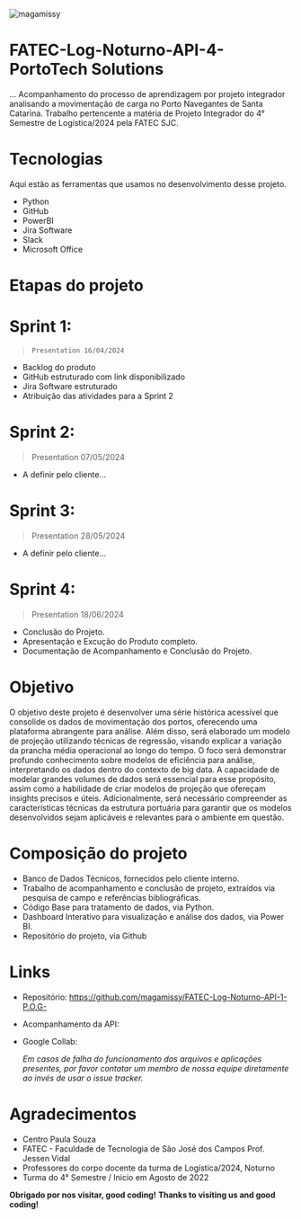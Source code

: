 ![magamissy](https://user-images.githubusercontent.com/114114602/191888834-f3e327b0-4347-4f2c-9741-d9069acc6cf0.png)
 
# FATEC-Log-Noturno-API-4- PortoTech Solutions
 
... Acompanhamento do processo de aprendizagem por projeto integrador analisando a movimentação de carga no Porto Navegantes de Santa Catarina. Trabalho pertencente a matéria de Projeto Integrador do 4° Semestre de Logística/2024 pela FATEC SJC.
 
 
# Tecnologias 
Aqui estão as ferramentas que usamos no desenvolvimento desse projeto.
 
* Python
* GitHub
* PowerBI 
* Jira Software
* Slack 
* Microsoft Office
 

# Etapas do projeto 
# Sprint 1:
>     Presentation 16/04/2024
* Backlog do produto​
* GitHub estruturado com link disponibilizado​
* Jira Software estruturado​
* Atribuição das atividades para a Sprint 2 


# Sprint 2:
>    Presentation 07/05/2024
* A definir pelo cliente...


# Sprint 3:
>    Presentation 28/05/2024
* A definir pelo cliente...


# Sprint 4:
>    Presentation 18/06/2024
* Conclusão do Projeto.
* Apresentação e Excução do Produto completo.
* Documentação de Acompanhamento e Conclusão do Projeto.



 
# Objetivo
 
O objetivo deste projeto é desenvolver uma série histórica acessível que consolide os dados de movimentação dos portos, oferecendo uma plataforma abrangente para análise. Além disso, será elaborado um modelo de projeção utilizando técnicas de regressão, visando explicar a variação da prancha média operacional ao longo do tempo. O foco será demonstrar profundo conhecimento sobre modelos de eficiência para análise, interpretando os dados dentro do contexto de big data. A capacidade de modelar grandes volumes de dados será essencial para esse propósito, assim como a habilidade de criar modelos de projeção que ofereçam insights precisos e úteis. Adicionalmente, será necessário compreender as características técnicas da estrutura portuária para garantir que os modelos desenvolvidos sejam aplicáveis e relevantes para o ambiente em questão.
 
 
# Composição do projeto
 
  - Banco de Dados Técnicos, fornecidos pelo cliente interno.
  - Trabalho de acompanhamento e conclusão de projeto, extraídos via pesquisa de campo e referências bibliográficas.
  - Código Base para tratamento de dados, via Python.
  -  Dashboard Interativo para visualização e análise dos dados, via Power BI.
  -  Repositório do projeto, via Github
 
 
# Links  
  - Repositório: https://github.com/magamissy/FATEC-Log-Noturno-API-1-P.O.G- 
  - Acompanhamento da API:
  - Google Collab: 

  
    _Em casos de falha do funcionamento dos arquivos e aplicações presentes, por favor contatar
 um membro de nossa equipe diretamente ao invés de usar o issue tracker._
 
 
# Agradecimentos
* Centro Paula Souza
* FATEC - Faculdade de Tecnologia de São José dos Campos Prof. Jessen Vidal
* Professores do corpo docente da turma de Logística/2024, Noturno
* Turma do 4° Semestre / Inicio em Agosto de 2022

**Obrigado por nos visitar, good coding!**
**Thanks to visiting us and good coding!**
